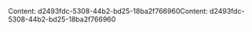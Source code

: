<span data-ttu-id="e9d49-101">Content: d2493fdc-5308-44b2-bd25-18ba2f766960</span><span class="sxs-lookup"><span data-stu-id="e9d49-101">Content: d2493fdc-5308-44b2-bd25-18ba2f766960</span></span>